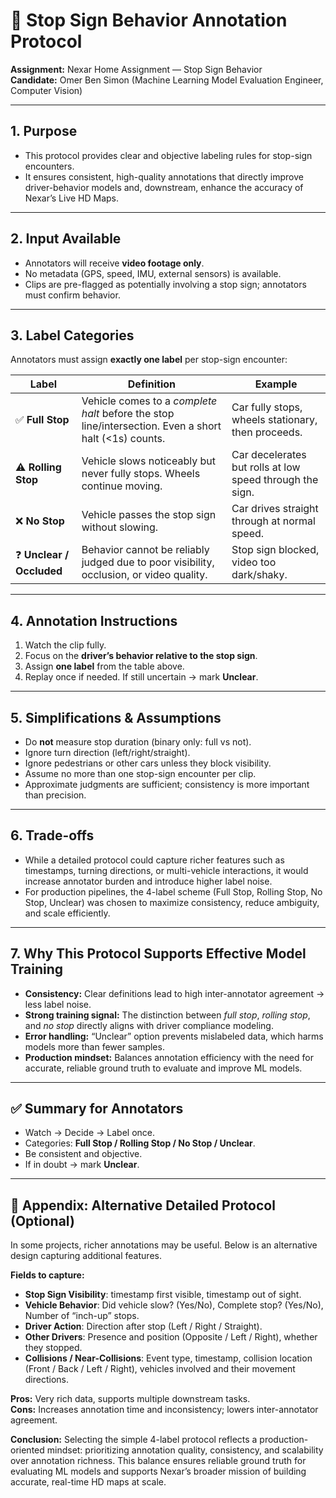 # 🚦 Stop Sign Behavior Annotation Protocol  
**Assignment:** Nexar Home Assignment — Stop Sign Behavior  
**Candidate:** Omer Ben Simon (Machine Learning Model Evaluation Engineer, Computer Vision)  

---

## 1. Purpose  
- This protocol provides clear and objective labeling rules for stop-sign encounters.
- It ensures consistent, high-quality annotations that directly improve driver-behavior models and, downstream, enhance the accuracy of Nexar’s Live HD Maps.

---

## 2. Input Available  
- Annotators will receive **video footage only**.  
- No metadata (GPS, speed, IMU, external sensors) is available.  
- Clips are pre-flagged as potentially involving a stop sign; annotators must confirm behavior.  

---

## 3. Label Categories  
Annotators must assign **exactly one label** per stop-sign encounter:  

| Label | Definition | Example |
|-------|------------|---------|
| ✅ **Full Stop** | Vehicle comes to a *complete halt* before the stop line/intersection. Even a short halt (<1s) counts. | Car fully stops, wheels stationary, then proceeds. |
| ⚠️ **Rolling Stop** | Vehicle slows noticeably but never fully stops. Wheels continue moving. | Car decelerates but rolls at low speed through the sign. |
| ❌ **No Stop** | Vehicle passes the stop sign without slowing. | Car drives straight through at normal speed. |
| ❓ **Unclear / Occluded** | Behavior cannot be reliably judged due to poor visibility, occlusion, or video quality. | Stop sign blocked, video too dark/shaky. |

---

## 4. Annotation Instructions  
1. Watch the clip fully.  
2. Focus on the **driver’s behavior relative to the stop sign**.  
3. Assign **one label** from the table above.  
4. Replay once if needed. If still uncertain → mark **Unclear**.  

---

## 5. Simplifications & Assumptions  
- Do **not** measure stop duration (binary only: full vs not).  
- Ignore turn direction (left/right/straight).  
- Ignore pedestrians or other cars unless they block visibility.  
- Assume no more than one stop-sign encounter per clip.  
- Approximate judgments are sufficient; consistency is more important than precision.  

---

## 6. Trade-offs  
- While a detailed protocol could capture richer features such as timestamps, turning directions, or multi-vehicle interactions, it would increase annotator burden and introduce higher label noise.
- For production pipelines, the 4-label scheme (Full Stop, Rolling Stop, No Stop, Unclear) was chosen to maximize consistency, reduce ambiguity, and scale efficiently.
---

## 7. Why This Protocol Supports Effective Model Training  
- **Consistency:** Clear definitions lead to high inter-annotator agreement → less label noise.  
- **Strong training signal:** The distinction between *full stop*, *rolling stop*, and *no stop* directly aligns with driver compliance modeling.  
- **Error handling:** “Unclear” option prevents mislabeled data, which harms models more than fewer samples.  
- **Production mindset:** Balances annotation efficiency with the need for accurate, reliable ground truth to evaluate and improve ML models.  

---

## ✅ Summary for Annotators  
- Watch → Decide → Label once.  
- Categories: **Full Stop / Rolling Stop / No Stop / Unclear**.  
- Be consistent and objective.  
- If in doubt → mark **Unclear**.  

---

## 📎 Appendix: Alternative Detailed Protocol (Optional)  
In some projects, richer annotations may be useful. Below is an alternative design capturing additional features.  

**Fields to capture:**  
- **Stop Sign Visibility**: timestamp first visible, timestamp out of sight.  
- **Vehicle Behavior**: Did vehicle slow? (Yes/No), Complete stop? (Yes/No), Number of “inch-up” stops.  
- **Driver Action**: Direction after stop (Left / Right / Straight).  
- **Other Drivers**: Presence and position (Opposite / Left / Right), whether they stopped.  
- **Collisions / Near-Collisions**: Event type, timestamp, collision location (Front / Back / Left / Right), vehicles involved and their movement directions.  

**Pros:** Very rich data, supports multiple downstream tasks.  
**Cons:** Increases annotation time and inconsistency; lowers inter-annotator agreement.  

**Conclusion:** Selecting the simple 4-label protocol reflects a production-oriented mindset: prioritizing annotation quality, consistency, and scalability over annotation richness.
This balance ensures reliable ground truth for evaluating ML models and supports Nexar’s broader mission of building accurate, real-time HD maps at scale.
